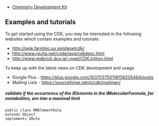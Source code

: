 + [Chemistry Development Kit](https://github.com/cdk/cdk)


## Examples and tutorials

To get started using the CDK, you may be interested in the following websites which contain
examples and tutorials:

* http://pele.farmbio.uu.se/planetcdk/
* http://www.rguha.net/code/java/cdkdesc.html
* http://www.redbrick.dcu.ie/~noel/CDKJython.html

To keep up with the latest news on CDK development and usage

* Google Plus - https://plus.google.com/103703750118158205464/posts
* Mailing Lists - https://sourceforge.net/p/cdk/mailman/
 

##### validate if the occurrence of the IElements in the IMolecularFormula, for metabolites, are into a maximal limit 

    public class MMElementRule
    extends Object
    implements IRule
